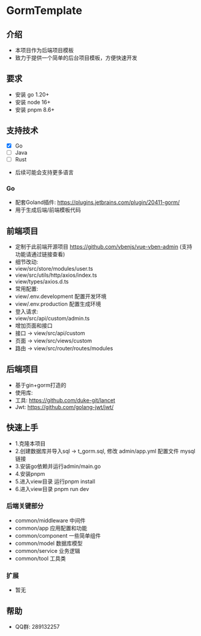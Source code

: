 # GormTemplate

## 介绍

- 本项目作为后端项目模板
- 致力于提供一个简单的后台项目模板，方便快速开发

## 要求
- 安装 go 1.20+
- 安装 node 16+
- 安装 pnpm 8.6+

## 支持技术

- [x] Go 
- [ ] Java
- [ ] Rust
- 后续可能会支持更多语言

### Go
- 配套Goland插件: https://plugins.jetbrains.com/plugin/20411-gorm/
- 用于生成后端/前端模板代码

## 前端项目

- 定制于此前端开源项目 https://github.com/vbenjs/vue-vben-admin (支持功能请通过链接查看)
- 细节改动:
- view/src/store/modules/user.ts
- view/src/utils/http/axios/index.ts
- view/types/axios.d.ts
- 常用配置:
- view/.env.development 配置开发环境
- view/.env.production 配置生成环境
- 登入请求:
- view/src/api/custom/admin.ts
- 增加页面和接口
- 接口 -> view/src/api/custom
- 页面 -> view/src/views/custom
- 路由 -> view/src/router/routes/modules


## 后端项目
- 基于gin+gorm打造的
- 使用库:
- 工具: https://github.com/duke-git/lancet 
- Jwt: https://github.com/golang-jwt/jwt/


## 快速上手

- 1.克隆本项目
- 2.创建数据库并导入sql -> t_gorm.sql, 修改 admin/app.yml 配置文件 mysql 链接
- 3.安装go依赖并运行admin/main.go
- 4.安装pnpm
- 5.进入view目录 运行pnpm install
- 6.进入view目录 pnpm run dev

### 后端关键部分

- common/middleware 中间件
- common/app 应用配置和功能
- common/component 一些简单组件
- common/model 数据库模型
- common/service 业务逻辑
- common/tool 工具类

### 扩展
- 暂无

## 帮助

- QQ群: 289132257